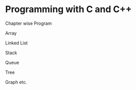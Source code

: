 # Programming with C and C++
Chapter wise Program

Array

Linked List

Stack

Queue

Tree

Graph etc.

